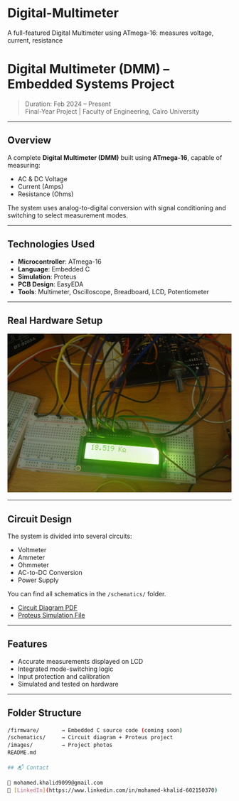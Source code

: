 # Digital-Multimeter
A full-featured Digital Multimeter using ATmega-16: measures voltage, current, resistance
#  Digital Multimeter (DMM) – Embedded Systems Project

>  Duration: Feb 2024 – Present  
>  Final-Year Project | Faculty of Engineering, Cairo University

---

##  Overview

A complete **Digital Multimeter (DMM)** built using **ATmega-16**, capable of measuring:

-  AC & DC Voltage
-  Current (Amps)
-  Resistance (Ohms)

The system uses analog-to-digital conversion with signal conditioning and switching to select measurement modes.

---

##  Technologies Used

- **Microcontroller**: ATmega-16
- **Language**: Embedded C
- **Simulation**: Proteus
- **PCB Design**: EasyEDA
- **Tools**: Multimeter, Oscilloscope, Breadboard, LCD, Potentiometer

---

##  Real Hardware Setup

![DMM Hardware](images/dmm_real_setup.jpg)

---

##  Circuit Design

The system is divided into several circuits:

- Voltmeter
- Ammeter
- Ohmmeter
- AC-to-DC Conversion
- Power Supply

 You can find all schematics in the `/schematics/` folder.

-  [Circuit Diagram PDF](schematics/Circuit_Diagram.pdf)
-  [Proteus Simulation File](schematics/Embedded_Project.pdsprj)

---

##  Features

- Accurate measurements displayed on LCD
- Integrated mode-switching logic
- Input protection and calibration
- Simulated and tested on hardware

---

##  Folder Structure

```bash
/firmware/       → Embedded C source code (coming soon)
/schematics/     → Circuit diagram + Proteus project
/images/         → Project photos
README.md

## 📬 Contact

📧 mohamed.khalid9099@gmail.com  
🔗 [LinkedIn](https://www.linkedin.com/in/mohamed-khalid-602150370)
